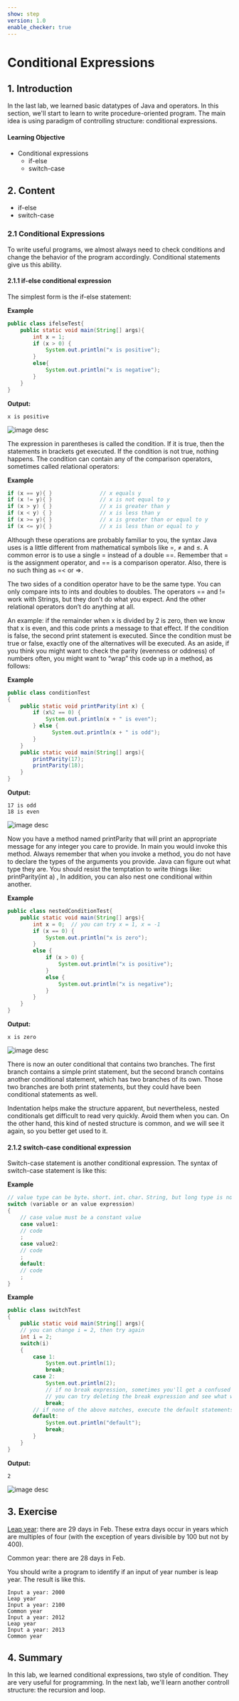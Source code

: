 ```yaml
---
show: step
version: 1.0
enable_checker: true
---
```

# Conditional Expressions
## 1. Introduction
In the last lab, we learned basic datatypes of Java and operators. In this section, we'll start to learn  to write procedure-oriented program. The main idea is using paradigm of controlling structure: conditional expressions.
#### Learning Objective
- Conditional expressions
  - if-else
  - switch-case

## 2. Content
  - if-else
  - switch-case

### 2.1 Conditional Expressions
To write useful programs, we almost always need to check conditions and change the behavior of the program accordingly. Conditional statements give us this ability.
#### 2.1.1 if-else conditional expression
The simplest form is the if-else statement:

**Example**
```java
public class ifelseTest{
    public static void main(String[] args){
        int x = 1;
        if (x > 0) {
            System.out.println("x is positive");
        }
        else{
            System.out.println("x is negative");
        }
    }
}
```
**Output:**
```
x is positive
```
![image desc](https://labex.io/upload/U/J/E/EFNw06WGP8Vb.png)

The expression in parentheses is called the condition. If it is true, then the statements in brackets get executed. If the condition is not true, nothing happens. The condition can contain any of the comparison operators, sometimes called relational operators:

**Example**
```java
if (x == y){ }               // x equals y
if (x != y){ }               // x is not equal to y
if (x > y) { }               // x is greater than y
if (x < y) { }               // x is less than y
if (x >= y){ }               // x is greater than or equal to y
if (x <= y){ }               // x is less than or equal to y
```
Although these operations are probably familiar to you, the syntax Java uses is a little different from mathematical symbols like =, ≠ and ≤. A common error is to use a single = instead of a double ==. Remember that = is the assignment operator, and == is a comparison operator. Also, there is no such thing as =< or =>.

The two sides of a condition operator have to be the same type. You can only compare ints to ints and doubles to doubles. The operators == and != work with Strings, but they don’t do what you expect. And the other relational operators don’t do anything at all. 

An example: if the remainder when x is divided by 2 is zero, then we know that x is even, and this code prints a message to that effect. If the condition is false, the second print statement is executed. Since the condition must be true or false, exactly one of the alternatives will be executed. As an aside, if you think you might want to check the parity (evenness or oddness) of numbers often, you might want to “wrap” this code up in a method, as follows:

**Example**
```java
public class conditionTest
{
    public static void printParity(int x) {
        if (x%2 == 0) {
            System.out.println(x + " is even");
        } else {
              System.out.println(x + " is odd");
        }
    }
    public static void main(String[] args){
        printParity(17);
        printParity(18);
    }
}
```
**Output:**  
```
17 is odd
18 is even
```
![image desc](https://labex.io/upload/K/A/H/r4UU4x6tfjNB.png)

Now you have a method named printParity that will print an appropriate message for any integer you care to provide. In main you would invoke this method. Always remember that when you invoke a method, you do not have to declare the types of the arguments you provide. Java can figure out what type they are. You should resist the temptation to write things like: printParity(int a) , In addition, you can also nest one conditional within another.

**Example**
```java
public class nestedConditionTest{
    public static void main(String[] args){
        int x = 0;  // you can try x = 1, x = -1
        if (x == 0) {
            System.out.println("x is zero");
        } 
        else {
            if (x > 0) {
                System.out.println("x is positive");
            }
            else {
                System.out.println("x is negative");
            }
        }
    }
}
```
**Output:**
```
x is zero
```
![image desc](https://labex.io/upload/Q/K/X/JiqKn7Cabb15.png)

There is now an outer conditional that contains two branches. The first branch contains a simple print statement, but the second branch contains another conditional statement, which has two branches of its own. Those two branches are both print statements, but they could have been conditional statements as well.

Indentation helps make the structure apparent, but nevertheless, nested conditionals get difficult to read very quickly. Avoid them when you can. On the other hand, this kind of nested structure is common, and we will see it again, so you better get used to it.
#### 2.1.2 switch-case conditional expression
Switch-case statement is another conditional expression. The syntax of switch-case statement is like this: 

**Example**
```java
// value type can be byte、short、int、char、String, but long type is not correct.
switch (variable or an value expression) 
{
    // case value must be a constant value
    case value1:
    // code
    ;
    case value2:
    // code
    ;
    default:
    // code
    ;
}
```
**Example**
```java
public class switchTest
{
    public static void main(String[] args){
    // you can change i = 2, then try again
    int i = 2;
    switch(i) 
    { 
        case 1: 
            System.out.println(1); 
            break;    				
        case 2: 
            System.out.println(2); 
            // if no break expression, sometimes you'll get a confused answer.
            // you can try deleting the break expression and see what would happen.
            break;
        // if none of the above matches, execute the default statements
        default:
            System.out.println("default"); 
            break; 
        }
    }
}
```
**Output:**
```
2
```
![image desc](https://labex.io/upload/R/D/B/fUTgiWaLaH18.png)

## 3. Exercise

[Leap year](https://en.wikipedia.org/wiki/Leap_year): there are 29 days in Feb. These extra days occur in years which are multiples of four (with the exception of years divisible by 100 but not by 400).

Common year: there are 28 days in Feb.

You should write a program to identify if an input of year number is leap year. The result is like this.

```
Input a year: 2000
Leap year
Input a year: 2100
Common year
Input a year: 2012
Leap year
Input a year: 2013
Common year
```

## 4. Summary

In this lab, we learned conditional expressions, two style of condition. They are very useful for programming. In the next lab, we'll learn another controll structure: the recursion and loop.